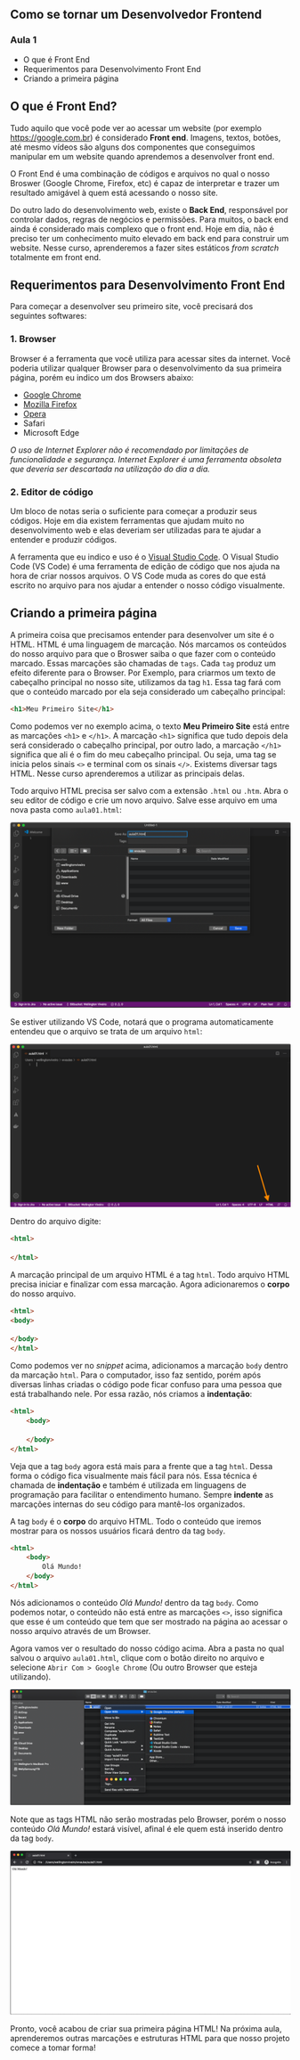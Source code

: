 ## Como se tornar um Desenvolvedor Frontend
### Aula 1

- O que é Front End
- Requerimentos para Desenvolvimento Front End
- Criando a primeira página


## O que é Front End?


Tudo aquilo que você pode ver ao acessar um website (por exemplo https://google.com.br) é considerado **Front end**. Imagens, textos, botões, até mesmo vídeos são alguns dos componentes que conseguimos manipular em um website quando aprendemos a desenvolver front end.

O Front End é uma combinação de códigos e arquivos no qual o nosso Broswer (Google Chrome, Firefox, etc) é capaz de interpretar e trazer um resultado amigável à quem está acessando o nosso site.


Do outro lado do desenvolvimento web, existe o **Back End**, responsável por controlar dados, regras de negócios e permissões. Para muitos, o back end ainda é considerado mais complexo que o front end. Hoje em dia, não é preciso ter um conhecimento muito elevado em back end para construir um website. Nesse curso, aprenderemos a fazer sites estáticos *from scratch* totalmente em front end.

## Requerimentos para Desenvolvimento Front End

Para começar a desenvolver seu primeiro site, você precisará dos seguintes softwares:

### 1. Browser

Browser é a ferramenta que você utiliza para acessar sites da internet. Você poderia utilizar qualquer Browser para o desenvolvimento da sua primeira página, porém eu indico um dos Browsers abaixo:

- [Google Chrome](https://www.google.com.au/chrome/)
- [Mozilla Firefox](https://www.mozilla.org/en-US/firefox/new/)
- [Opera](https://www.opera.com/)
- Safari
- Microsoft Edge

*O uso de Internet Explorer não é recomendado por limitações de funcionalidade e segurança. Internet Explorer é uma ferramenta obsoleta que deveria ser descartada na utilização do dia a dia.*

### 2. Editor de código

Um bloco de notas seria o suficiente para começar a produzir seus códigos. Hoje em dia existem ferramentas que ajudam muito no desenvolvimento web e elas deveriam ser utilizadas para te ajudar a entender e produzir códigos.

A ferramenta que eu indico e uso é o [Visual Studio Code](https://code.visualstudio.com/). O Visual Studio Code (VS Code) é uma ferramenta de edição de código que nos ajuda na hora de criar nossos arquivos. O VS Code muda as cores do que está escrito no arquivo para nos ajudar a entender o nosso código visualmente.

## Criando a primeira página


A primeira coisa que precisamos entender para desenvolver um site é o HTML. HTML é uma linguagem de marcação. Nós marcamos os conteúdos do nosso arquivo para que o Broswer saiba o que fazer com o conteúdo marcado. Essas marcações são chamadas de `tags`. Cada `tag` produz um efeito diferente para o Browser. Por Exemplo, para criarmos um texto de cabeçalho principal no nosso site, utilizamos da tag `h1`. Essa tag fará com que o conteúdo marcado por ela seja considerado um cabeçalho principal:

```html
<h1>Meu Primeiro Site</h1>
```

Como podemos ver no exemplo acima, o texto **Meu Primeiro Site** está entre as marcações `<h1>` e `</h1>`. A marcação `<h1>` significa que tudo depois dela será considerado o cabeçalho principal, por outro lado, a marcação `</h1>` significa que ali é o fim do meu cabeçalho principal. Ou seja, uma tag se inicia pelos sinais `<>` e terminal com os sinais `</>`. Existems diversar tags HTML. Nesse curso aprenderemos a utilizar as principais delas.


Todo arquivo HTML precisa ser salvo com a extensão `.html` ou `.htm`. Abra o seu editor de código e crie um novo arquivo. Salve esse arquivo em uma nova pasta como `aula01.html`:

![salvar arquivo como aula01.html](/pages/br/como-se-tornar-frontend-dev-1/img001.png)


Se estiver utilizando VS Code, notará que o programa automaticamente entendeu que o arquivo se trata de um arquivo `html`:

![VS Code automaticamente entende arquivo HTML](/pages/br/como-se-tornar-frontend-dev-1/img002.png)


Dentro do arquivo digite:

```html
<html>

</html>
```

A marcação principal de um arquivo HTML é a tag `html`. Todo arquivo HTML precisa iniciar e finalizar com essa marcação. Agora adicionaremos o **corpo** do nosso arquivo.

```html
<html>
<body>

</body>
</html>
```

Como podemos ver no *snippet* acima, adicionamos a marcação `body` dentro da marcação `html`. Para o computador, isso faz sentido, porém após diversas linhas criadas o código pode ficar confuso para uma pessoa que está trabalhando nele. Por essa razão, nós criamos a **indentação**:

```html
<html>
    <body>
        
    </body>
</html>
```

Veja que a tag `body` agora está mais para a frente que a tag `html`. Dessa forma o código fica visualmente mais fácil para nós. Essa técnica é chamada de **indentação** e também é utilizada em linguagens de programação para facilitar o entendimento humano. Sempre **indente** as marcações internas do seu código para mantê-los organizados.


A tag `body` é o **corpo** do arquivo HTML. Todo o conteúdo que iremos mostrar para os nossos usuários ficará dentro da tag `body`.


```html
<html>
    <body>
        Olá Mundo!
    </body>
</html>
```

Nós adicionamos o conteúdo *Olá Mundo!* dentro da tag `body`. Como podemos notar, o conteúdo não está entre as marcações `<>`, isso significa que esse é um conteúdo que tem que ser mostrado na página ao acessar o nosso arquivo através de um Browser.

Agora vamos ver o resultado do nosso código acima. Abra a pasta no qual salvou o arquivo `aula01.html`, clique com o botão direito no arquivo e selecione `Abrir Com > Google Chrome` (Ou outro Browser que esteja utilizando).

![Abra o arquivo no Browser](/pages/br/como-se-tornar-frontend-dev-1/img003.png)

Note que as tags HTML não serão mostradas pelo Browser, porém o nosso conteúdo *Olá Mundo!* estará visível, afinal é ele quem está inserido dentro da tag `body`.

![Resultado da Aula 01](/pages/br/como-se-tornar-frontend-dev-1/img004.png)

Pronto, você acabou de criar sua primeira página HTML! Na próxima aula, aprenderemos outras marcações e estruturas HTML para que nosso projeto comece a tomar forma!